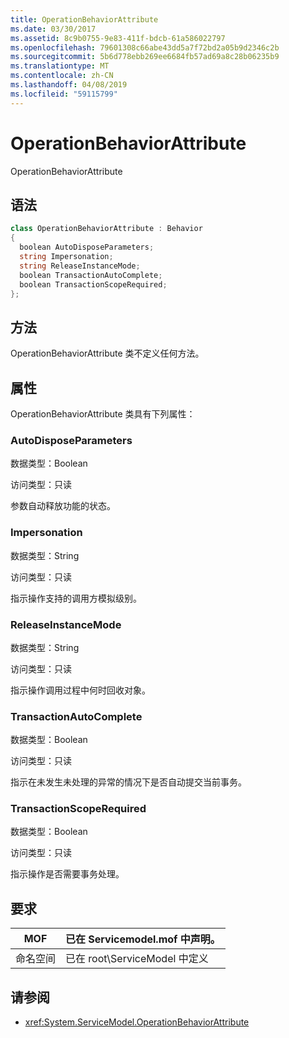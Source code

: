```yaml
---
title: OperationBehaviorAttribute
ms.date: 03/30/2017
ms.assetid: 8c9b0755-9e83-411f-bdcb-61a586022797
ms.openlocfilehash: 79601308c66abe43dd5a7f72bd2a05b9d2346c2b
ms.sourcegitcommit: 5b6d778ebb269ee6684fb57ad69a8c28b06235b9
ms.translationtype: MT
ms.contentlocale: zh-CN
ms.lasthandoff: 04/08/2019
ms.locfileid: "59115799"
---
```

# <a name="operationbehaviorattribute"></a>OperationBehaviorAttribute
OperationBehaviorAttribute  
  
## <a name="syntax"></a>语法  
  
```csharp
class OperationBehaviorAttribute : Behavior  
{  
  boolean AutoDisposeParameters;  
  string Impersonation;  
  string ReleaseInstanceMode;  
  boolean TransactionAutoComplete;  
  boolean TransactionScopeRequired;  
};  
```  
  
## <a name="methods"></a>方法  
 OperationBehaviorAttribute 类不定义任何方法。  
  
## <a name="properties"></a>属性  
 OperationBehaviorAttribute 类具有下列属性：  
  
### <a name="autodisposeparameters"></a>AutoDisposeParameters  
 数据类型：Boolean  
  
 访问类型：只读  
  
 参数自动释放功能的状态。  
  
### <a name="impersonation"></a>Impersonation  
 数据类型：String  
  
 访问类型：只读  
  
 指示操作支持的调用方模拟级别。  
  
### <a name="releaseinstancemode"></a>ReleaseInstanceMode  
 数据类型：String  
  
 访问类型：只读  
  
 指示操作调用过程中何时回收对象。  
  
### <a name="transactionautocomplete"></a>TransactionAutoComplete  
 数据类型：Boolean  
  
 访问类型：只读  
  
 指示在未发生未处理的异常的情况下是否自动提交当前事务。  
  
### <a name="transactionscoperequired"></a>TransactionScopeRequired  
 数据类型：Boolean  
  
 访问类型：只读  
  
 指示操作是否需要事务处理。  
  
## <a name="requirements"></a>要求  
  
|MOF|已在 Servicemodel.mof 中声明。|  
|---------|-----------------------------------|  
|命名空间|已在 root\ServiceModel 中定义|  
  
## <a name="see-also"></a>请参阅

- <xref:System.ServiceModel.OperationBehaviorAttribute>

